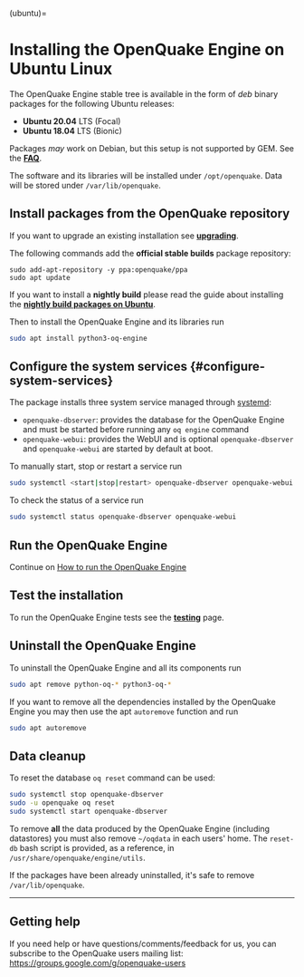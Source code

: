 (ubuntu)=

# Installing the OpenQuake Engine on Ubuntu Linux

The OpenQuake Engine stable tree is available in the form of *deb* binary packages for the following Ubuntu releases:
- **Ubuntu 20.04** LTS (Focal)
- **Ubuntu 18.04** LTS (Bionic)

Packages *may* work on Debian,  but this setup is not supported by GEM. See the **[FAQ](unsupported-operating-systems)**.

The software and its libraries will be installed under `/opt/openquake`. Data will be stored under `/var/lib/openquake`.

## Install packages from the OpenQuake repository

If you want to upgrade an existing installation see **[upgrading](../upgrading/ubuntu.md)**.

The following commands add the **official stable builds** package repository:
```
sudo add-apt-repository -y ppa:openquake/ppa
sudo apt update
```

If you want to install a **nightly build** please read the guide about installing the **[nightly build packages on Ubuntu](ubuntu-nightly.md)**.

Then to install the OpenQuake Engine and its libraries run
```bash
sudo apt install python3-oq-engine
```

## Configure the system services {#configure-system-services}

The package installs three system service managed through [systemd](https://www.freedesktop.org/software/systemd/man/systemctl.html):
- `openquake-dbserver`: provides the database for the OpenQuake Engine and must be started before running any `oq engine` command
- `openquake-webui`: provides the WebUI and is optional
`openquake-dbserver` and `openquake-webui` are started by default at boot.

To manually start, stop or restart a service run
```bash
sudo systemctl <start|stop|restart> openquake-dbserver openquake-webui
```

To check the status of a service run
```bash
sudo systemctl status openquake-dbserver openquake-webui
```

## Run the OpenQuake Engine

Continue on [How to run the OpenQuake Engine](unix)

## Test the installation

To run the OpenQuake Engine tests see the **[testing](https://github.com/gem/oq-engine/blob/master/doc/contributing/testing.md)** page.

## Uninstall the OpenQuake Engine

To uninstall the OpenQuake Engine and all its components run
```bash
sudo apt remove python-oq-* python3-oq-*
```
If you want to remove all the dependencies installed by the OpenQuake Engine you may then use the apt `autoremove` function and run

```bash
sudo apt autoremove
```

## Data cleanup

To reset the database `oq reset` command can be used:

```bash
sudo systemctl stop openquake-dbserver
sudo -u openquake oq reset
sudo systemctl start openquake-dbserver
```

To remove **all** the data produced by the OpenQuake Engine (including datastores) you must also remove `~/oqdata` in each users' home. The `reset-db` bash script is provided, as a reference, in `/usr/share/openquake/engine/utils`.

If the packages have been already uninstalled, it's safe to remove `/var/lib/openquake`.

***

## Getting help
If you need help or have questions/comments/feedback for us, you can subscribe to the OpenQuake users mailing list: https://groups.google.com/g/openquake-users
